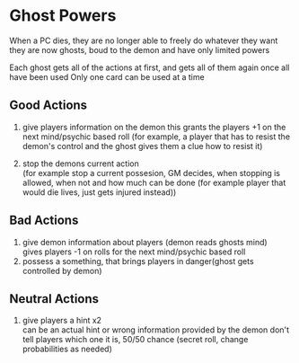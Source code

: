 # Ghost Powers

When a PC dies, they are no longer able to freely do whatever they want
they are now ghosts, boud to the demon and have only limited powers

Each ghost gets all of the actions at first, and gets all of them again once all have been used
Only one card can be used at a time

## Good Actions

1. give players information on the demon
		this grants the players +1 on the next mind/psychic based roll
		(for example, a player that has to resist the demon's control and the ghost gives them a clue how to resist it)

2. stop the demons current action  
		(for example stop a current possesion, GM decides, when stopping is allowed, when not and how much can be done
		(for example player that would die lives, just gets injured instead))

## Bad Actions

1. give demon information about players (demon reads ghosts mind)  
		gives players -1 on rolls for the next mind/psychic based roll
2. possess a something, that brings players in danger(ghost gets controlled by demon)  

## Neutral Actions

1. give players a hint x2    
		can be an actual hint or wrong information provided by the demon
		don't tell players which one it is, 50/50 chance (secret roll, change probabilities as needed)
